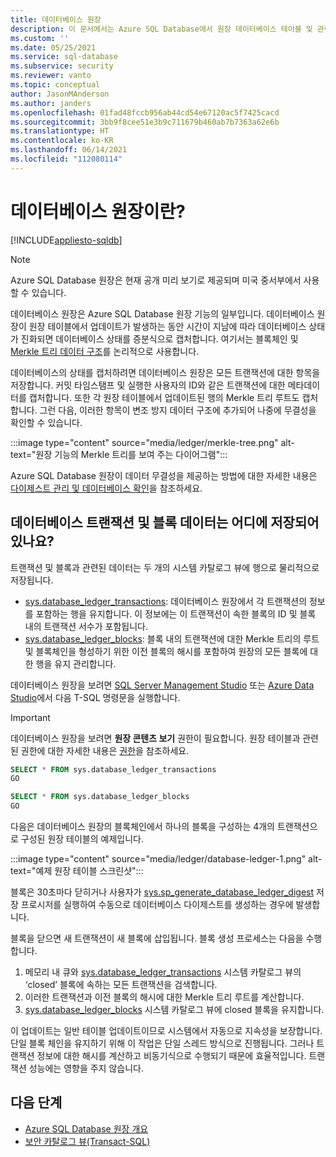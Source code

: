 ```yaml
---
title: 데이터베이스 원장
description: 이 문서에서는 Azure SQL Database에서 원장 데이터베이스 테이블 및 관련 보기에 대한 정보를 제공합니다.
ms.custom: ''
ms.date: 05/25/2021
ms.service: sql-database
ms.subservice: security
ms.reviewer: vanto
ms.topic: conceptual
author: JasonMAnderson
ms.author: janders
ms.openlocfilehash: 01fad48fccb956ab44cd54e67120ac5f7425cacd
ms.sourcegitcommit: 3bb9f8cee51e3b9c711679b460ab7b7363a62e6b
ms.translationtype: HT
ms.contentlocale: ko-KR
ms.lasthandoff: 06/14/2021
ms.locfileid: "112080114"
---
```

# <a name="what-is-the-database-ledger"></a>데이터베이스 원장이란?

[!INCLUDE[appliesto-sqldb](../includes/appliesto-sqldb.md)]

> [!NOTE]
> Azure SQL Database 원장은 현재 공개 미리 보기로 제공되며 미국 중서부에서 사용할 수 있습니다.

데이터베이스 원장은 Azure SQL Database 원장 기능의 일부입니다. 데이터베이스 원장이 원장 테이블에서 업데이트가 발생하는 동안 시간이 지남에 따라 데이터베이스 상태가 진화되면 데이터베이스 상태를 증분식으로 캡처합니다. 여기서는 블록체인 및 [Merkle 트리 데이터 구조](/archive/msdn-magazine/2018/march/blockchain-blockchain-fundamentals)를 논리적으로 사용합니다. 

데이터베이스의 상태를 캡처하려면 데이터베이스 원장은 모든 트랜잭션에 대한 항목을 저장합니다. 커밋 타임스탬프 및 실행한 사용자의 ID와 같은 트랜잭션에 대한 메타데이터를 캡처합니다. 또한 각 원장 테이블에서 업데이트된 행의 Merkle 트리 루트도 캡처합니다. 그런 다음, 이러한 항목이 변조 방지 데이터 구조에 추가되어 나중에 무결성을 확인할 수 있습니다.

:::image type="content" source="media/ledger/merkle-tree.png" alt-text="원장 기능의 Merkle 트리를 보여 주는 다이어그램":::

Azure SQL Database 원장이 데이터 무결성을 제공하는 방법에 대한 자세한 내용은 [다이제스트 관리 및 데이터베이스 확인](ledger-digest-management-and-database-verification.md)을 참조하세요.

## <a name="where-are-database-transaction-and-block-data-stored"></a>데이터베이스 트랜잭션 및 블록 데이터는 어디에 저장되어 있나요?

트랜잭션 및 블록과 관련된 데이터는 두 개의 시스템 카탈로그 뷰에 행으로 물리적으로 저장됩니다.

- [sys.database_ledger_transactions](/sql/relational-databases/system-catalog-views/sys-database-ledger-transactions-transact-sql): 데이터베이스 원장에서 각 트랜잭션의 정보를 포함하는 행을 유지합니다. 이 정보에는 이 트랜잭션이 속한 블록의 ID 및 블록 내의 트랜잭션 서수가 포함됩니다. 
- [sys.database_ledger_blocks](/sql/relational-databases/system-catalog-views/sys-database-ledger-blocks-transact-sql): 블록 내의 트랜잭션에 대한 Merkle 트리의 루트 및 블록체인을 형성하기 위한 이전 블록의 해시를 포함하여 원장의 모든 블록에 대한 행을 유지 관리합니다.

데이터베이스 원장을 보려면 [SQL Server Management Studio](/sql/ssms/download-sql-server-management-studio-ssms) 또는 [Azure Data Studio](/sql/azure-data-studio/download-azure-data-studio)에서 다음 T-SQL 명령문을 실행합니다.

> [!IMPORTANT]
> 데이터베이스 원장을 보려면 **원장 콘텐츠 보기** 권한이 필요합니다. 원장 테이블과 관련된 권한에 대한 자세한 내용은 [권한](/sql/relational-databases/security/permissions-database-engine#asdbpermissions)을 참조하세요. 

```sql
SELECT * FROM sys.database_ledger_transactions
GO

SELECT * FROM sys.database_ledger_blocks
GO
```

다음은 데이터베이스 원장의 블록체인에서 하나의 블록을 구성하는 4개의 트랜잭션으로 구성된 원장 테이블의 예제입니다.

:::image type="content" source="media/ledger/database-ledger-1.png" alt-text="예제 원장 테이블 스크린샷":::

블록은 30초마다 닫히거나 사용자가 [sys.sp_generate_database_ledger_digest](/sql/relational-databases/system-stored-procedures/sys-sp-generate-database-ledger-digest-transact-sql) 저장 프로시저를 실행하여 수동으로 데이터베이스 다이제스트를 생성하는 경우에 발생합니다. 

블록을 닫으면 새 트랜잭션이 새 블록에 삽입됩니다. 블록 생성 프로세스는 다음을 수행합니다.

1. 메모리 내 큐와 [sys.database_ledger_transactions](/sql/relational-databases/system-catalog-views/sys-database-ledger-transactions-transact-sql) 시스템 카탈로그 뷰의 ‘closed’ 블록에 속하는 모든 트랜잭션을 검색합니다.
1. 이러한 트랜잭션과 이전 블록의 해시에 대한 Merkle 트리 루트를 계산합니다.
1. [sys.database_ledger_blocks](/sql/relational-databases/system-catalog-views/sys-database-ledger-blocks-transact-sql) 시스템 카탈로그 뷰에 closed 블록을 유지합니다. 

이 업데이트는 일반 테이블 업데이트이므로 시스템에서 자동으로 지속성을 보장합니다. 단일 블록 체인을 유지하기 위해 이 작업은 단일 스레드 방식으로 진행됩니다. 그러나 트랜잭션 정보에 대한 해시를 계산하고 비동기식으로 수행되기 때문에 효율적입니다. 트랜잭션 성능에는 영향을 주지 않습니다.   

## <a name="next-steps"></a>다음 단계

- [Azure SQL Database 원장 개요](ledger-overview.md) 
- [보안 카탈로그 뷰(Transact-SQL)](/sql/relational-databases/system-catalog-views/security-catalog-views-transact-sql)
